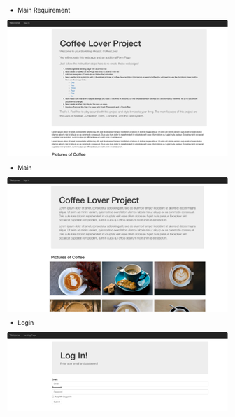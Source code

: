 
- Main Requirement


![](https://github.com/codeaprendiz/_assets/blob/master/html-css-kitchen/bootstrap_main_requirement.png)

- Main

![](https://github.com/codeaprendiz/_assets/blob/master/html-css-kitchen/bootstrap_main.png)

- Login

![](https://github.com/codeaprendiz/_assets/blob/master/html-css-kitchen/bootstrap_signin.png)